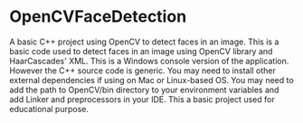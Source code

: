 # OpenCVFaceDetection
A basic C++ project using OpenCV to detect faces in an image.
This is a basic code used to detect faces in an image using OpenCV library and HaarCascades' XML.
This is a Windows console version of the application.
However the C++ source code is generic.
You may need to install other external dependencies if using on Mac or Linux-based OS.
You may need to add the path to OpenCV/bin directory to your environment variables and add Linker and preprocessors in your IDE.
This a basic project used for educational purpose.
